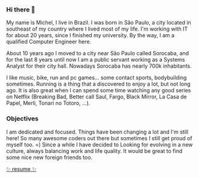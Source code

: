 ### Hi there 👋

My name is Michel, I live in Brazil. I was born in São Paulo, a city located in southeast of my country where I lived most of my life. I'm working with IT for about 20 years, since I finished my university. By the way, I am a qualified Computer Engineer here.

About 10 years ago I moved to a city near São Paulo called Sorocaba, and for the last 8 years until now I am a public servant working as a Systems Analyst for their city hall. Nowadays Sorocaba has nearly 700k inhabitants.

I like music, bike, run and pc games… some contact sports, bodybuilding sometimes. Running is a thing that a discovered to enjoy a lot, but not long ago. It is also great when I can spend some time watching any good series on Netflix (Breaking Bad, Better call Saul, Fargo, Black Mirror, La Casa de Papel, Merli, Tonari no Totoro, …).

### Objectives

I am dedicated and focused. Things have been changing a lot and I'm still here! So many awesome coders out there but sometimes I still get proud of myself too. =) Since a while I have decided to Looking for evolving in a new culture, always balancing work and life quality. It would be great to find some nice new foreign friends too.

[✨ resume ✨](https://drive.google.com/drive/folders/1h3auIf7comPbymK7a0fTHw5eetRj6oLH)
